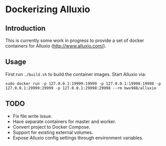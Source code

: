 # Dockerizing Alluxio


## Introduction

This is currently some work in progress to provide a set of docker containers for Alluxio (http://www.alluxio.com/).


## Usage

First run `./build.sh` to build the container images. Start Alluxio via:

    sudo docker run -p 127.0.0.1:19999:19999 -p 127.0.0.1:19998:19998 -p 127.0.0.1:29999:29999 -p 127.0.0.1:29998:29998 --rm bwv988/alluxio


## TODO

* Fix file write issue.
* Have separate containers for master and worker.
* Convert project to Docker Compose.
* Support for existing external volumes.
* Expose Alluxio config settings through environment variables.
